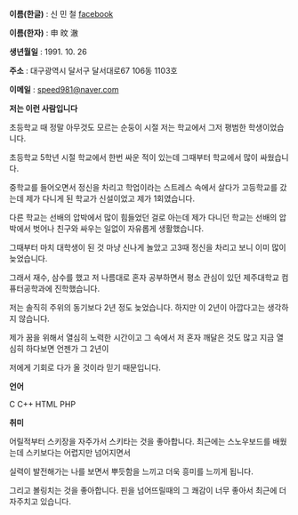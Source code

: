 **이름(한글)** : 신 민 철 [facebook](https://www.facebook.com/SMC1026)

**이름(한자)** : 申 旼 澈

**생년월일** : 1991. 10. 26

**주소** : 대구광역시 달서구 달서대로67 106동 1103호

**이메일** : speed981@naver.com


**저는 이런 사람입니다**

초등학교 때 정말 아무것도 모르는 순둥이 시절 저는 학교에서 그저 평범한 학생이었습니다. 

초등학교 5학년 시절 학교에서 한번 싸운 적이 있는데 그때부터 학교에서 많이 싸웠습니다.

중학교를 들어오면서 정신을 차리고 학업이라는 스트레스 속에서 살다가 고등학교를 갔는데 제가 다니게 된 학교가 신설이었고 제가 1회였습니다. 

다른 학교는 선배의 압박에서 많이 힘들었던 걸로 아는데 제가 다니던 학교는 선배의 압박에서 벗어나 친구와 싸우는 일없이 자유롭게 생활했습니다. 

그때부터 마치 대학생이 된 것 마냥 신나게 놀았고 고3때 정신을 차리고 보니 이미 많이 늦었습니다.

그래서 재수, 삼수를 했고 저 나름대로 혼자 공부하면서 평소 관심이 있던 제주대학교 컴퓨터공학과에 진학했습니다.

저는 솔직히 주위의 동기보다 2년 정도 늦었습니다. 하지만 이 2년이 아깝다고는 생각하지 않습니다. 

제가 꿈을 위해서 열심히 노력한 시간이고 그 속에서 저 혼자 깨달은 것도 많고 지금 열심히 하다보면 언젠가 그 2년이

저에게 기회로 다가 올 것이라 믿기 때문입니다.


**언어**

C C++ HTML PHP


**취미**

어릴적부터 스키장을 자주가서 스키타는 것을 좋아합니다. 최근에는 스노우보드를 배웠는데 스키보다는 어렵지만 넘어지면서 

실력이 발전해가는 나를 보면서 뿌듯함을 느끼고 더욱 흥미를 느끼게 됩니다.

그리고 볼링치는 것을 좋아합니다. 핀을 넘어뜨릴때의 그 쾌감이 너무 좋아서 최근에 더 자주치고 있습니다.
